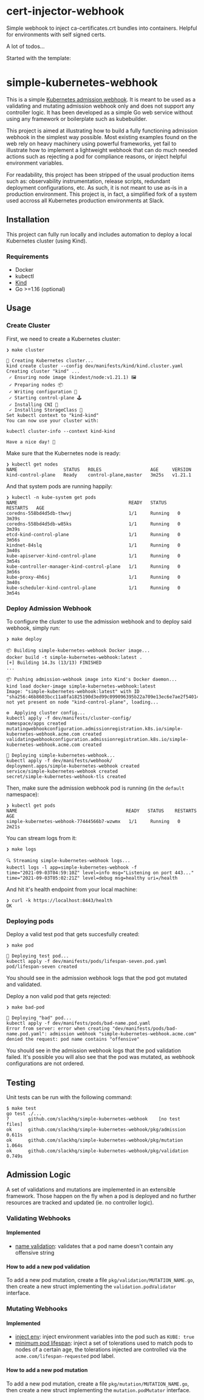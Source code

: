 # cert-injector-webhook

Simple webhook to inject ca-certificates.crt bundles into containers. Helpful for environments with self signed certs.

A lot of todos...


Started with the template:

# simple-kubernetes-webhook

This is a simple [Kubernetes admission webhook](https://kubernetes.io/docs/reference/access-authn-authz/extensible-admission-controllers/). It is meant to be used as a validating and mutating admission webhook only and does not support any controller logic. It has been developed as a simple Go web service without using any framework or boilerplate such as kubebuilder.

This project is aimed at illustrating how to build a fully functioning admission webhook in the simplest way possible. Most existing examples found on the web rely on heavy machinery using powerful frameworks, yet fail to illustrate how to implement a lightweight webhook that can do much needed actions such as rejecting a pod for compliance reasons, or inject helpful environment variables.

For readability, this project has been stripped of the usual production items such as: observability instrumentation, release scripts, redundant deployment configurations, etc. As such, it is not meant to use as-is in a production environment. This project is, in fact, a simplified fork of a system used accross all Kubernetes production environments at Slack.

## Installation
This project can fully run locally and includes automation to deploy a local Kubernetes cluster (using Kind).

### Requirements
* Docker
* kubectl
* [Kind](https://kind.sigs.k8s.io/docs/user/quick-start/#installation)
* Go >=1.16 (optional)

## Usage
### Create Cluster
First, we need to create a Kubernetes cluster:
```
❯ make cluster

🔧 Creating Kubernetes cluster...
kind create cluster --config dev/manifests/kind/kind.cluster.yaml
Creating cluster "kind" ...
 ✓ Ensuring node image (kindest/node:v1.21.1) 🖼
 ✓ Preparing nodes 📦
 ✓ Writing configuration 📜
 ✓ Starting control-plane 🕹️
 ✓ Installing CNI 🔌
 ✓ Installing StorageClass 💾
Set kubectl context to "kind-kind"
You can now use your cluster with:

kubectl cluster-info --context kind-kind

Have a nice day! 👋
```

Make sure that the Kubernetes node is ready:
```
❯ kubectl get nodes
NAME                 STATUS   ROLES                  AGE     VERSION
kind-control-plane   Ready    control-plane,master   3m25s   v1.21.1
```

And that system pods are running happily:
```
❯ kubectl -n kube-system get pods
NAME                                         READY   STATUS    RESTARTS   AGE
coredns-558bd4d5db-thwvj                     1/1     Running   0          3m39s
coredns-558bd4d5db-w85ks                     1/1     Running   0          3m39s
etcd-kind-control-plane                      1/1     Running   0          3m56s
kindnet-84slq                                1/1     Running   0          3m40s
kube-apiserver-kind-control-plane            1/1     Running   0          3m54s
kube-controller-manager-kind-control-plane   1/1     Running   0          3m56s
kube-proxy-4h6sj                             1/1     Running   0          3m40s
kube-scheduler-kind-control-plane            1/1     Running   0          3m54s
```

### Deploy Admission Webhook
To configure the cluster to use the admission webhook and to deploy said webhook, simply run:
```
❯ make deploy

📦 Building simple-kubernetes-webhook Docker image...
docker build -t simple-kubernetes-webhook:latest .
[+] Building 14.3s (13/13) FINISHED
...

📦 Pushing admission-webhook image into Kind's Docker daemon...
kind load docker-image simple-kubernetes-webhook:latest
Image: "simple-kubernetes-webhook:latest" with ID "sha256:46b8603bcc11a8fa1825190d3ed99c099096395b22a709e13ec6e7ae2f54014d" not yet present on node "kind-control-plane", loading...

⚙️  Applying cluster config...
kubectl apply -f dev/manifests/cluster-config/
namespace/apps created
mutatingwebhookconfiguration.admissionregistration.k8s.io/simple-kubernetes-webhook.acme.com created
validatingwebhookconfiguration.admissionregistration.k8s.io/simple-kubernetes-webhook.acme.com created

🚀 Deploying simple-kubernetes-webhook...
kubectl apply -f dev/manifests/webhook/
deployment.apps/simple-kubernetes-webhook created
service/simple-kubernetes-webhook created
secret/simple-kubernetes-webhook-tls created
```

Then, make sure the admission webhook pod is running (in the `default` namespace):
```
❯ kubectl get pods
NAME                                        READY   STATUS    RESTARTS   AGE
simple-kubernetes-webhook-77444566b7-wzwmx   1/1     Running   0          2m21s
```

You can stream logs from it:
```
❯ make logs

🔍 Streaming simple-kubernetes-webhook logs...
kubectl logs -l app=simple-kubernetes-webhook -f
time="2021-09-03T04:59:10Z" level=info msg="Listening on port 443..."
time="2021-09-03T05:02:21Z" level=debug msg=healthy uri=/health
```

And hit it's health endpoint from your local machine:
```
❯ curl -k https://localhost:8443/health
OK
```

### Deploying pods
Deploy a valid test pod that gets succesfully created:
```
❯ make pod

🚀 Deploying test pod...
kubectl apply -f dev/manifests/pods/lifespan-seven.pod.yaml
pod/lifespan-seven created
```
You should see in the admission webhook logs that the pod got mutated and validated.

Deploy a non valid pod that gets rejected:
```
❯ make bad-pod

🚀 Deploying "bad" pod...
kubectl apply -f dev/manifests/pods/bad-name.pod.yaml
Error from server: error when creating "dev/manifests/pods/bad-name.pod.yaml": admission webhook "simple-kubernetes-webhook.acme.com" denied the request: pod name contains "offensive"
```
You should see in the admission webhook logs that the pod validation failed. It's possible you will also see that the pod was mutated, as webhook configurations are not ordered.

## Testing
Unit tests can be run with the following command:
```
$ make test
go test ./...
?   	github.com/slackhq/simple-kubernetes-webhook	[no test files]
ok  	github.com/slackhq/simple-kubernetes-webhook/pkg/admission	0.611s
ok  	github.com/slackhq/simple-kubernetes-webhook/pkg/mutation	1.064s
ok  	github.com/slackhq/simple-kubernetes-webhook/pkg/validation	0.749s
```

## Admission Logic
A set of validations and mutations are implemented in an extensible framework. Those happen on the fly when a pod is deployed and no further resources are tracked and updated (ie. no controller logic).

### Validating Webhooks
#### Implemented
- [name validation](pkg/validation/name_validator.go): validates that a pod name doesn't contain any offensive string

#### How to add a new pod validation
To add a new pod mutation, create a file `pkg/validation/MUTATION_NAME.go`, then create a new struct implementing the `validation.podValidator` interface.

### Mutating Webhooks
#### Implemented
- [inject env](pkg/mutation/inject_env.go): inject environment variables into the pod such as `KUBE: true`
- [minimum pod lifespan](pkg/mutation/minimum_lifespan.go): inject a set of tolerations used to match pods to nodes of a certain age, the tolerations injected are controlled via the `acme.com/lifespan-requested` pod label.

#### How to add a new pod mutation
To add a new pod mutation, create a file `pkg/mutation/MUTATION_NAME.go`, then create a new struct implementing the `mutation.podMutator` interface.



